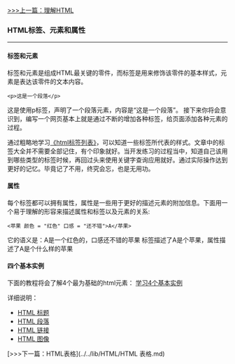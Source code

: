 [>>>上一篇：理解HTML](../../lib/HTML/理解HTML.md)
### HTML标签、元素和属性
---
#### 标签和元素
标签和元素是组成HTML最关键的零件，而标签是用来修饰该零件的基本样式，元素是表达该零件的文本内容。
```
<p>这是一个段落</p>
```
这是使用p标签，声明了一个段落元素，内容是“这是一个段落”。
接下来你将会意识到，编写一个网页基本上就是通过不断的增加各种标签，给页面添加各种元素的过程。

通过粗略地学习[《html标签列表》](https://www.runoob.com/tags/html-reference.html)，可以知道一些标签所代表的样式。文章中的标签大全并不需要全部记住，有个印象就好。当开发练习的过程当中，知道自己该用到哪些类型的标签时候，再回过头来使用关键字查询应用就好。通过实际操作达到更好的记忆。毕竟记了不用，终究会忘，也是无用功。

#### 属性
每个标签都可以拥有属性，属性是一些用于更好的描述元素的附加信息。下面用一个易于理解的形容来描述属性和标签以及元素的关系:
```
<苹果 颜色 = "红色" 口感 = "还不错">A</苹果>
```
它的语义是：A是一个红色的，口感还不错的苹果
标签描述了A是个苹果，属性描述了A是个什么样的苹果

#### 四个基本实例
下面的教程将会了解4个最为基础的html元素：
[学习4个基本实例](https://www.runoob.com/html/html-basic.html)

详细说明：
- [HTML 标题](https://www.runoob.com/html/html-headings.html)
- [HTML 段落](https://www.runoob.com/html/html-paragraphs.html)
- [HTML 链接](https://www.runoob.com/html/html-links.html)
- [HTML 图像](https://www.runoob.com/html/html-images.html)

[>>>下一篇：HTML表格](../../lib/HTML/HTML 表格.md)
